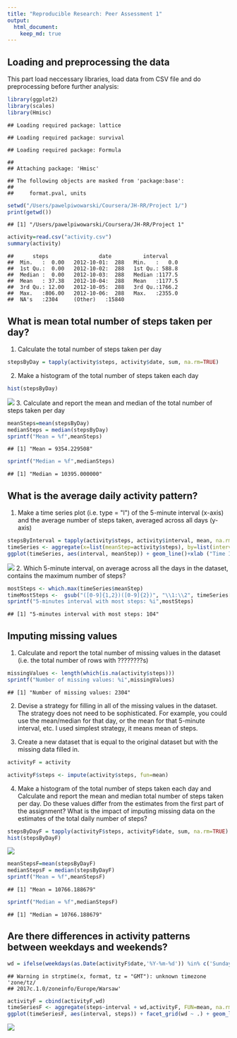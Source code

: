 ```yaml
---
title: "Reproducible Research: Peer Assessment 1"
output: 
  html_document:
    keep_md: true
---
```



## Loading and preprocessing the data

This part load neccessary libraries, load data from CSV file and do preprocessing before further analysis:


```r
library(ggplot2)
library(scales)
library(Hmisc)
```

```
## Loading required package: lattice
```

```
## Loading required package: survival
```

```
## Loading required package: Formula
```

```
## 
## Attaching package: 'Hmisc'
```

```
## The following objects are masked from 'package:base':
## 
##     format.pval, units
```

```r
setwd("/Users/pawelpiwowarski/Coursera/JH-RR/Project 1/")
print(getwd())
```

```
## [1] "/Users/pawelpiwowarski/Coursera/JH-RR/Project 1"
```

```r
activity=read.csv("activity.csv")
summary(activity)
```

```
##      steps                date          interval     
##  Min.   :  0.00   2012-10-01:  288   Min.   :   0.0  
##  1st Qu.:  0.00   2012-10-02:  288   1st Qu.: 588.8  
##  Median :  0.00   2012-10-03:  288   Median :1177.5  
##  Mean   : 37.38   2012-10-04:  288   Mean   :1177.5  
##  3rd Qu.: 12.00   2012-10-05:  288   3rd Qu.:1766.2  
##  Max.   :806.00   2012-10-06:  288   Max.   :2355.0  
##  NA's   :2304     (Other)   :15840
```

## What is mean total number of steps taken per day?

1. Calculate the total number of steps taken per day

```r
stepsByDay = tapply(activity$steps, activity$date, sum, na.rm=TRUE)
```
2. Make a histogram of the total number of steps taken each day

```r
hist(stepsByDay)
```

![](PA1_template_files/figure-html/unnamed-chunk-3-1.png)<!-- -->
3. Calculate and report the mean and median of the total number of steps taken per day


```r
meanSteps=mean(stepsByDay)
medianSteps = median(stepsByDay)
sprintf("Mean = %f",meanSteps)
```

```
## [1] "Mean = 9354.229508"
```

```r
sprintf("Median = %f",medianSteps)
```

```
## [1] "Median = 10395.000000"
```

## What is the average daily activity pattern?

1. Make a time series plot (i.e. type = "l") of the 5-minute interval (x-axis) and the average number of steps taken, averaged across all days (y-axis)

```r
stepsByInterval = tapply(activity$steps, activity$interval, mean, na.rm=TRUE)
timeSeries <- aggregate(x=list(meanStep=activity$steps), by=list(interval=activity$interval), FUN=mean, na.rm=TRUE)
ggplot(timeSeries, aes(interval, meanStep)) + geom_line()+xlab ("Time Interval")+ylab("Mean Steps")
```

![](PA1_template_files/figure-html/unnamed-chunk-5-1.png)<!-- -->
2. Which 5-minute interval, on average across all the days in the dataset, contains the maximum number of steps?

```r
mostSteps <- which.max(timeSeries$meanStep)
timeMostSteps <-  gsub("([0-9]{1,2})([0-9]{2})", "\\1:\\2", timeSeries[mostSteps,'interval'])
sprintf("5-minutes interval with most steps: %i",mostSteps)
```

```
## [1] "5-minutes interval with most steps: 104"
```

## Imputing missing values

1. Calculate and report the total number of missing values in the dataset (i.e. the total number of rows with ????????s)

```r
missingValues <- length(which(is.na(activity$steps)))
sprintf("Number of missing values: %i",missingValues)
```

```
## [1] "Number of missing values: 2304"
```
2. Devise a strategy for filling in all of the missing values in the dataset. The strategy does not need to be sophisticated. For example, you could use the mean/median for that day, or the mean for that 5-minute interval, etc.
I used simplest strategy, it means mean of steps.

3. Create a new dataset that is equal to the original dataset but with the missing data filled in.

```r
activityF = activity

activityF$steps <- impute(activity$steps, fun=mean)
```

4. Make a histogram of the total number of steps taken each day and Calculate and report the mean and median total number of steps taken per day. Do these values differ from the estimates from the first part of the assignment? What is the impact of imputing missing data on the estimates of the total daily number of steps?

```r
stepsByDayF = tapply(activityF$steps, activityF$date, sum, na.rm=TRUE)
hist(stepsByDayF)
```

![](PA1_template_files/figure-html/unnamed-chunk-9-1.png)<!-- -->

```r
meanStepsF=mean(stepsByDayF)
medianStepsF = median(stepsByDayF)
sprintf("Mean = %f",meanStepsF)
```

```
## [1] "Mean = 10766.188679"
```

```r
sprintf("Median = %f",medianStepsF)
```

```
## [1] "Median = 10766.188679"
```
## Are there differences in activity patterns between weekdays and weekends?

```r
wd = ifelse(weekdays(as.Date(activityF$date,'%Y-%m-%d')) %in% c('Sunday','Saturday'),'weekend','weekday')
```

```
## Warning in strptime(x, format, tz = "GMT"): unknown timezone 'zone/tz/
## 2017c.1.0/zoneinfo/Europe/Warsaw'
```

```r
activityF = cbind(activityF,wd)
timeSeriesF <- aggregate(steps~interval + wd,activityF, FUN=mean, na.rm=TRUE)
ggplot(timeSeriesF, aes(interval, steps)) + facet_grid(wd ~ .) + geom_line()+xlab ("Time Interval")+ylab("Mean Steps")
```

![](PA1_template_files/figure-html/unnamed-chunk-10-1.png)<!-- -->
